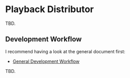 # Playback Distributor

TBD.

## Development Workflow

I recommend having a look at the general document first:

- [General Development Workflow](4-development-workflow)

TBD.
